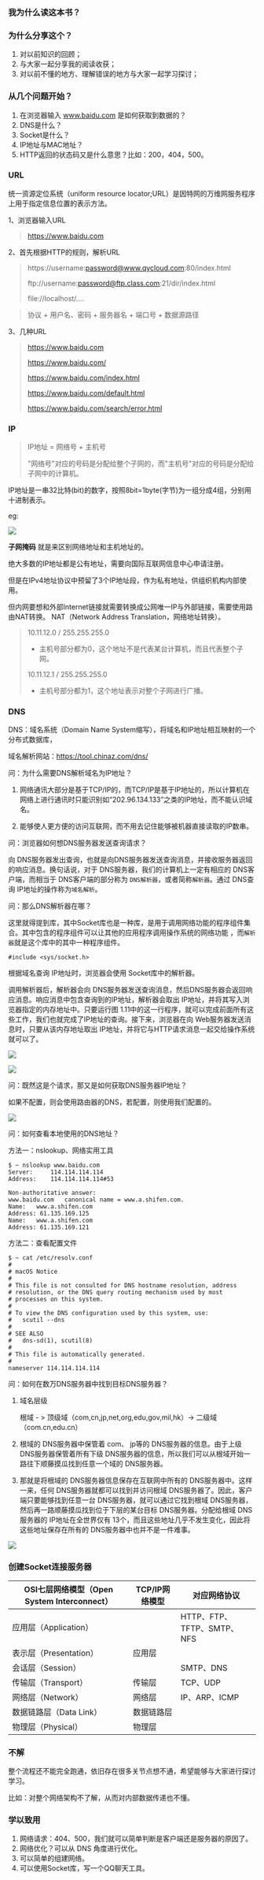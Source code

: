 ### 我为什么读这本书？





### 为什么分享这个？

1. 对以前知识的回顾；
3. 与大家一起分享我的阅读收获；
3. 对以前不懂的地方、理解错误的地方与大家一起学习探讨；



### 从几个问题开始？

1. 在浏览器输入 www.baidu.com 是如何获取到数据的？
2. DNS是什么？
3. Socket是什么？
4. IP地址与MAC地址？
5. HTTP返回的状态码又是什么意思？比如：200，404，500。



###  URL

统一资源定位系统（uniform resource locator;URL）是因特网的万维网服务程序上用于指定信息位置的表示方法。



1、浏览器输入URL

>https://www.baidu.com



2、首先根据HTTP的规则，解析URL

>  https://username:password@www.qycloud.com:80/index.html
>
> ftp://username:password@ftp.class.com:21/dir/index.html
>
> file://localhost/....

> 协议 + 用户名、密码 + 服务器名 + 端口号 + 数据源路径



3、几种URL

> https://www.baidu.com
>
> https://www.baidu.com/
>
> https://www.baidu.com/index.html
>
> https://www.baidu.com/default.html
>
> https://www.baidu.com/search/error.html



### IP

>  IP地址 = 网络号 + 主机号
>
> "网络号"对应的号码是分配给整个子网的，而"主机号"对应的号码是分配给子网中的计算机。

IP地址是一串32比特(bit)的数字，按照8bit=1byte(字节)为一组分成4组，分别用十进制表示。

eg: 

![](media_networkConnect/IP地址.png)



**子网掩码** 就是来区别网络地址和主机地址的。



绝大多数的IP地址都是公有地址，需要向国际互联网信息中心申请注册。

但是在IPv4地址协议中预留了3个IP地址段，作为私有地址，供组织机构内部使用。



但内网要想和外部Internet链接就需要转换成公网唯一IP与外部链接，需要使用路由NAT转换。
NAT（Network Address Translation，网络地址转换）。



> 10.11.12.0 / 255.255.255.0
>
> * 主机号部分都为0，这个地址不是代表某台计算机，而且代表整个子网。
>
> 10.11.12.1 / 255.255.255.0
>
> * 主机号部分都为1，这个地址表示对整个子网进行广播。



### DNS

DNS：域名系统（Domain Name System缩写），将域名和IP地址相互映射的一个分布式数据库，



域名解析网站：https://tool.chinaz.com/dns/



问：为什么需要DNS解析域名为IP地址？

1. 网络通讯大部分是基于TCP/IP的，而TCP/IP是基于IP地址的，所以计算机在网络上进行通讯时只能识别如“202.96.134.133”之类的IP地址，而不能认识域名。

2. 能够使人更方便的访问互联网，而不用去记住能够被机器直接读取的IP数串。



问：浏览器如何想DNS服务器发送查询请求？

向 DNS服务器发出查询，也就是向DNS服务器发送查询消息，并接收服务器返回的响应消息。换句话说，对于 DNS服务器，我们的计算机上一定有相应的 DNS客户端，而相当于 DNS客户端的部分称为 `DNS解析器`，或者简称`解析器`。通过 DNS查询 IP地址的操作称为`域名解析`。



问：那么DNS解析器在哪？

这里就得提到库，其中Socket库也是一种库，是用于调用网络功能的程序组件集合。其中包含的程序组件可以让其他的应用程序调用操作系统的网络功能 ，而`解析器`就是这个库中的其中一种程序组件。

```
#include <sys/socket.h>
```

根据域名查询 IP地址时，浏览器会使用 Socket库中的解析器。

调用解析器后，解析器会向 DNS服务器发送查询消息，然后DNS服务器会返回响应消息。响应消息中包含查询到的IP地址，解析器会取出 IP地址，并将其写入浏览器指定的内存地址中。只要运行图 1.11中的这一行程序，就可以完成前面所有这些工作，我们也就完成了IP地址的查询。接下来，浏览器在向 Web服务器发送消息时，只要从该内存地址取出 IP地址，并将它与HTTP请求消息一起交给操作系统就可以了。

![](media_networkConnect/DNS请求函数.png)



![](media_networkConnect/DNS请求流程.png)



问：既然这是个请求，那又是如何获取DNS服务器IP地址？

如果不配置，则会使用路由器的DNS，若配置，则使用我们配置的。

![](media_networkConnect/路由器配置.png)



问：如何查看本地使用的DNS地址？

方法一：nslookup、网络实用工具

```
$ ~ nslookup www.baidu.com
Server:		114.114.114.114
Address:	114.114.114.114#53

Non-authoritative answer:
www.baidu.com	canonical name = www.a.shifen.com.
Name:	www.a.shifen.com
Address: 61.135.169.125
Name:	www.a.shifen.com
Address: 61.135.169.121
```

方法二：查看配置文件

```
$ ~ cat /etc/resolv.conf
#
# macOS Notice
#
# This file is not consulted for DNS hostname resolution, address
# resolution, or the DNS query routing mechanism used by most
# processes on this system.
#
# To view the DNS configuration used by this system, use:
#   scutil --dns
#
# SEE ALSO
#   dns-sd(1), scutil(8)
#
# This file is automatically generated.
#
nameserver 114.114.114.114
```



问：如何在数万DNS服务器中找到目标DNS服务器？

1. 域名层级

   根域 - > 顶级域（com,cn,jp,net,org,edu,gov,mil,hk）-> 二级域（com.cn,edu.cn）

2. 根域的 DNS服务器中保管着 com、 jp等的 DNS服务器的信息。由于上级 DNS服务器保管着所有下级 DNS服务器的信息，所以我们可以从根域开始一路往下顺藤摸瓜找到任意一个域的 DNS服务器。

3. 那就是将根域的 DNS服务器信息保存在互联网中所有的 DNS服务器中。这样一来，任何 DNS服务器就都可以找到并访问根域 DNS服务器了。因此，客户端只要能够找到任意一台 DNS服务器，就可以通过它找到根域 DNS服务器，然后再一路顺藤摸瓜找到位于下层的某台目标 DNS服务器。分配给根域 DNS服务器的 IP地址在全世界仅有 13个，而且这些地址几乎不发生变化，因此将这些地址保存在所有的 DNS服务器中也并不是一件难事。

![](media_networkConnect/查找目标DNS服务器.png)





### 创建Socket连接服务器

| **OSI七层网络模型（Open System Interconnect）** | **TCP/IP网络模型** | **对应网络协议**           |
| ----------------------------------------------- | ------------------ | -------------------------- |
| 应用层（Application）                           |                    | HTTP、FTP、TFTP、SMTP、NFS |
| 表示层（Presentation）                          | 应用层             |                            |
| 会话层（Session）                               |                    | SMTP、DNS                  |
| 传输层（Transport）                             | 传输层             | TCP、UDP                   |
| 网络层（Network）                               | 网络层             | IP、ARP、ICMP              |
| 数据链路层（Data Link）                         | 数据链路层         |                            |
| 物理层（Physical）                              | 物理层             |                            |













### 不解

整个流程还不能完全跑通，依旧存在很多关节点想不通，希望能够与大家进行探讨学习。

比如：对整个网络架构不了解，从而对内部数据传递也不懂。







### 学以致用

1. 网络请求：404、500，我们就可以简单判断是客户端还是服务器的原因了。
2. 网络优化？可以从 DNS 角度进行优化。
3. 可以简单的组建网络。
4. 可以使用Socket库，写一个QQ聊天工具。







